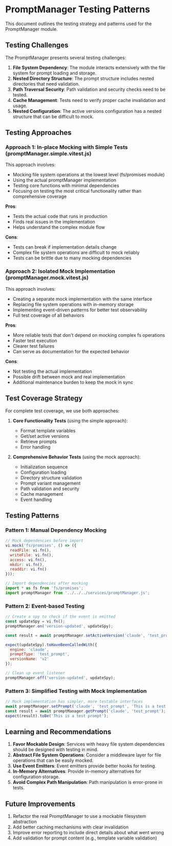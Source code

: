 # PromptManager Testing Patterns

This document outlines the testing strategy and patterns used for the PromptManager module.

## Testing Challenges

The PromptManager presents several testing challenges:

1. **File System Dependency**: The module interacts extensively with the file system for prompt loading and storage.
2. **Nested Directory Structure**: The prompt structure includes nested directories that need validation.
3. **Path Traversal Security**: Path validation and security checks need to be tested.
4. **Cache Management**: Tests need to verify proper cache invalidation and usage.
5. **Nested Configuration**: The active versions configuration has a nested structure that can be difficult to mock.

## Testing Approaches

### Approach 1: In-place Mocking with Simple Tests (promptManager.simple.vitest.js)

This approach involves:
- Mocking file system operations at the lowest level (fs/promises module)
- Using the actual promptManager implementation
- Testing core functions with minimal dependencies
- Focusing on testing the most critical functionality rather than comprehensive coverage

**Pros**:
- Tests the actual code that runs in production
- Finds real issues in the implementation
- Helps understand the complex module flow

**Cons**:
- Tests can break if implementation details change
- Complex file system operations are difficult to mock reliably
- Tests can be brittle due to many mocking dependencies

### Approach 2: Isolated Mock Implementation (promptManager.mock.vitest.js)

This approach involves:
- Creating a separate mock implementation with the same interface
- Replacing file system operations with in-memory storage
- Implementing event-driven patterns for better test observability
- Full test coverage of all behaviors

**Pros**:
- More reliable tests that don't depend on mocking complex fs operations
- Faster test execution
- Clearer test failures
- Can serve as documentation for the expected behavior

**Cons**:
- Not testing the actual implementation
- Possible drift between mock and real implementation
- Additional maintenance burden to keep the mock in sync

## Test Coverage Strategy

For complete test coverage, we use both approaches:

1. **Core Functionality Tests** (using the simple approach):
   - Format template variables
   - Get/set active versions
   - Retrieve prompts
   - Error handling

2. **Comprehensive Behavior Tests** (using the mock approach):
   - Initialization sequence
   - Configuration loading
   - Directory structure validation
   - Prompt variant management
   - Path validation and security
   - Cache management
   - Event handling

## Testing Patterns

### Pattern 1: Manual Dependency Mocking

```javascript
// Mock dependencies before import
vi.mock('fs/promises', () => ({
  readFile: vi.fn(),
  writeFile: vi.fn(),
  access: vi.fn(),
  mkdir: vi.fn(),
  readdir: vi.fn()
}));

// Import dependencies after mocking
import * as fs from 'fs/promises';
import promptManager from '../../../services/promptManager.js';
```

### Pattern 2: Event-based Testing

```javascript
// Create a spy to check if the event is emitted
const updateSpy = vi.fn();
promptManager.on('version-updated', updateSpy);

const result = await promptManager.setActiveVersion('claude', 'test_prompt', 'v2');

expect(updateSpy).toHaveBeenCalledWith({
  engine: 'claude',
  promptType: 'test_prompt',
  versionName: 'v2'
});

// Clean up event listener
promptManager.off('version-updated', updateSpy);
```

### Pattern 3: Simplified Testing with Mock Implementation

```javascript
// Mock implementation has simpler, more testable interfaces
await promptManager.setPrompt('claude', 'test_prompt', 'This is a test prompt');
const result = await promptManager.getPrompt('claude', 'test_prompt');
expect(result).toBe('This is a test prompt');
```

## Learning and Recommendations

1. **Favor Mockable Design**: Services with heavy file system dependencies should be designed with testing in mind.
2. **Abstract File System Operations**: Consider a middleware layer for file operations that can be easily mocked.
3. **Use Event Emitters**: Event emitters provide better hooks for testing.
4. **In-Memory Alternatives**: Provide in-memory alternatives for configuration storage.
5. **Avoid Complex Path Manipulation**: Path manipulation is error-prone in tests.

## Future Improvements

1. Refactor the real PromptManager to use a mockable filesystem abstraction
2. Add better caching mechanisms with clear invalidation
3. Improve error reporting to include direct details about what went wrong
4. Add validation for prompt content (e.g., template variable validation)